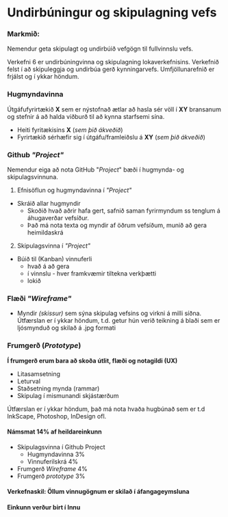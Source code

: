 # Undirbúningur og skipulagning vefs

### Markmið:

Nemendur geta skipulagt og undirbúið vefgögn til fullvinnslu vefs. 

Verkefni 6 er undirbúningvinna og skipulagning lokaverkefnisins. Verkefnið felst í að skipuleggja og undirbúa gerð kynningarvefs. Umfjöllunarefnið er frjálst og í ykkar höndum.  

### Hugmyndavinna 

Útgáfufyrirtækið **X** sem er nýstofnað ætlar að hasla sér völl í **XY** bransanum og stefnir á að halda viðburð til að kynna starfsemi sína. 

* Heiti fyritækisins **X** (_sem þið ákveðið_) 
* Fyrirtækið sérhæfir sig í útgáfu/framleiðslu á **XY** (_sem þið ákveðið_)

### Github _"Project"_

Nemendur eiga að nota GitHub "_Project_" bæði í hugmynda- og skipulagsvinnuna.

1. Efnisöflun og hugmyndavinna í _"Project"_
  * Skráið allar hugmyndir  
    * Skoðið hvað aðrir hafa gert, safnið saman fyrirmyndum ss tenglum á áhugaverðar vefsíður.
    * Það má nota texta og myndir af öðrum vefsíðum, munið að gera heimildaskrá 
2. Skipulagsvinna í _"Project"_
  * Búið til (Kanban) vinnuferli
    * hvað á að gera
    * í vinnslu - hver framkvæmir tiltekna verkþætti
    * lokið

### Flæði _"Wireframe"_ 

* Myndir _(skissur)_ sem sýna skipulag vefsins og virkni á milli síðna. Útfærslan er í ykkar höndum, t.d. getur hún verið teikning á blaði sem er ljósmynduð og skilað á .jpg formati

### Frumgerð (_Prototype_) 

**Í frumgerð erum bara að skoða útlit, flæði og notagildi (UX)**

* Litasamsetning
* Leturval 
* Staðsetning mynda (rammar)
* Skipulag í mismunandi skjástærðum  

Útfærslan er í ykkar höndum, það má nota hvaða hugbúnað sem er t.d InkScape, Photoshop, InDesign ofl.

#### Námsmat 14% af heildareinkunn

* Skipulagsvinna í Github Project
  * Hugmyndavinna   3%
  * Vinnuferilskrá  4%
* Frumgerð _Wireframe_     4%
* Frumgerð _prototype_     3%

#### Verkefnaskil: Öllum vinnugögnum er skilað í áfangageymsluna 

#### Einkunn verður birt í Innu
